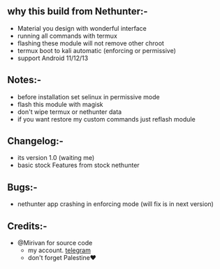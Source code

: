 ## why this build from Nethunter:-

* Material you design with wonderful interface
* running all commands with termux 
* flashing these module will not remove other chroot
* termux boot to kali automatic (enforcing or permissive)
* support Android 11/12/13

## Notes:-

* before installation set selinux in permissive mode
* flash this module with magisk
* don't wipe termux or nethunter data
* if you want restore my custom commands just reflash module

## Changelog:-
* its version 1.0 (waiting me)
* basic stock Features from stock nethunter

## Bugs:-
* nethunter app crashing in enforcing mode (will fix is in next version)

## Credits:-
* @Mirivan for source code
    * my account. [telegram](https://t.me/echo_Allam)
    * don't forget Palestine❤️
    

